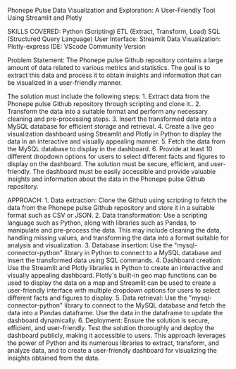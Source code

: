 Phonepe Pulse Data Visualization and Exploration: A User-Friendly Tool Using Streamlit and Plotly


SKILLS COVERED:
      Python (Scripting)
      ETL (Extract, Transform, Load)
      SQL (Structured Query Language)
      User Interface: Streamlit
      Data Visualization: Plotly-express
      IDE: VScode Community Version


Problem Statement:
            The Phonepe pulse Github repository contains a large amount of data related to various metrics and statistics. The goal is to extract this data and process it to obtain insights and information that can be visualized in a user-friendly manner.

            
The solution must include the following steps:
        1.	Extract data from the Phonepe pulse Github repository through scripting and clone it..
        2.	Transform the data into a suitable format and perform any necessary cleaning and pre-processing steps.
        3.	Insert the transformed data into a MySQL database for efficient storage and retrieval.
        4.	Create a live geo visualization dashboard using Streamlit and Plotly in Python to display the data in an interactive and visually appealing manner.
        5.	Fetch the data from the MySQL database to display in the dashboard.
        6.	Provide at least 10 different dropdown options for users to select different facts and figures to display on the dashboard.
        The solution must be secure, efficient, and user-friendly. The dashboard must be easily accessible and provide valuable insights and information about the data in the Phonepe pulse Github repository.



APPROACH:
        1.	Data extraction: Clone the Github using scripting to fetch the data from the Phonepe pulse Github repository and store it in a suitable format such as CSV or JSON.
        2.	Data transformation: Use a scripting language such as Python, along with libraries such as Pandas, to manipulate and pre-process the data. This may include cleaning the data, handling missing values,             and transforming the data into a format suitable for analysis and visualization.
        3.	Database insertion: Use the "mysql-connector-python" library in Python to connect to a MySQL database and insert the transformed data using SQL commands.
        4.	Dashboard creation: Use the Streamlit and Plotly libraries in Python to create an interactive and visually appealing dashboard. Plotly's built-in geo map functions can be used to display the data on              a map and Streamlit can be used to create a user-friendly interface with multiple dropdown options for users to select different facts and figures to display.
        5.	Data retrieval: Use the "mysql-connector-python" library to connect to the MySQL database and fetch the data into a Pandas dataframe. Use the data in the dataframe to update the dashboard dynamically.
        6.	Deployment: Ensure the solution is secure, efficient, and user-friendly. Test the solution thoroughly and deploy the dashboard publicly, making it accessible to users.
            This approach leverages the power of Python and its numerous libraries to extract, transform, and analyze data, and to create a user-friendly dashboard for visualizing the insights obtained from                  the data.
